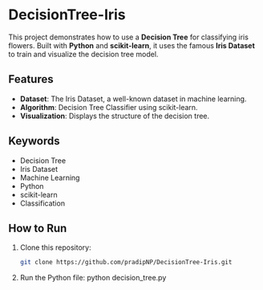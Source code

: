 # DecisionTree-Iris

This project demonstrates how to use a **Decision Tree** for classifying iris flowers. Built with **Python** and **scikit-learn**, it uses the famous **Iris Dataset** to train and visualize the decision tree model.

## Features
- **Dataset**: The Iris Dataset, a well-known dataset in machine learning.
- **Algorithm**: Decision Tree Classifier using scikit-learn.
- **Visualization**: Displays the structure of the decision tree.

## Keywords
- Decision Tree
- Iris Dataset
- Machine Learning
- Python
- scikit-learn
- Classification

## How to Run
1. Clone this repository:
   ```bash
   git clone https://github.com/pradipNP/DecisionTree-Iris.git

2. Run the Python file:
   python decision_tree.py
